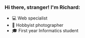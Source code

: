 ### Hi there, stranger! I'm Richard:

- 💻 Web specialist
- 📸 Hobbyist photographer
- 🎓 First year Informatics student
